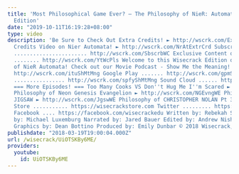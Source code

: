 ```yaml
---
title: 'Most Philosophical Game Ever? – The Philosophy of NieR: Automata – Wisecrack
  Edition'
date: "2019-10-11T16:19:28+08:00"
type: video
description: 'Be Sure to Check Out Extra Credits! ► http://wscrk.com/ExtrCrdts Extra
  Credits Video on Nier Automata! ► http://wscrk.com/NrAtExtrCrd Subscribe to Wisecrack!
  ....................... http://wscrk.com/SbscrbWC Exclusive Content on Wisecrack+
  ........ http://wscrk.com/YtWcPls Welcome to this Wisecrack Edition on the Philosophy
  of NieR Automata! Check out our Movie Podcast - Show Me the Meaning! iTunes ................
  http://wscrk.com/ituShMtMng Google Play ....... http://wscrk.com/gpmShMtMng Spotify
  ................ http://wscrk.com/spfyShMtMng Sound Cloud ...... http://wscrk.com/scdShMtMng
  === More Episodes! === Too Many Cooks VS Don''t Hug Me I''m Scared ► http://wscrk.com/TMnyCksWE
  Philosophy of Neon Genesis Evangelion ► http://wscrk.com/NGEvngWE Philosophy of
  JIGSAW ► http://wscrk.com/JgswWE Philosophy of CHRISTOPHER NOLAN Pt 3 ► http://wscrk.com/Nlnpt3WC
  Store ........... https://wisecrackstore.com Twitter ......... https://twitter.com/wisecrack
  Facebook .... https://facebook.com/wisecrackedu Written by: Rebekah Sinclair Directed
  by: Michael Luxemburg Narrated by: Jared Bauer Edited by: Andrew Nishimura Motion
  Graphics by: Dean Bottino Produced by: Emily Dunbar © 2018 Wisecrack, Inc.'
publishdate: "2018-03-19T19:00:04.000Z"
url: /wisecrack/UiOTSKBy6ME/
providers:
  youtube:
    id: UiOTSKBy6ME
---
```


